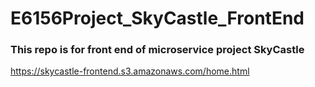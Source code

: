 # E6156Project_SkyCastle_FrontEnd
### This repo is for front end of microservice project SkyCastle
https://skycastle-frontend.s3.amazonaws.com/home.html

